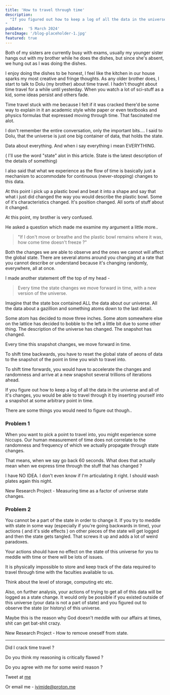 ```yaml
---
title: 'How to travel through time'
description:
  "If you figured out how to keep a log of all the data in the universe, and kept snapshots of it everytime something changed, you may become able to travel through time.
"
pubDate:  '5 March 2024'
heroImage: '/blog-placeholder-1.jpg'
featured: true
---
```


Both of my sisters are currently busy with exams, usually my younger sister hangs out with my
brother while he does the dishes, but since she's absent, we hung out as I was doing the dishes.

I enjoy doing the dishes to be honest, I feel like the kitchen in our house sparks my most creative
and fringe thoughts. As any older brother does, I start to talk to Dolu (my brother) about time
travel. I hadn't thought about time travel for a while until yesterday. When you watch a lot of
sci-stuff as a kid, some ideas persist and others fade.

Time travel stuck with me because I felt if it was cracked there'd be some way to explain in it an
academic style white paper or even textbooks and physics formulas that expressed moving through
time. That fascinated me alot.

I don't remember the entire conversation, only the important bits.... I said to Dolu, that the
universe is just one big container of data, that holds the state.

Data about everything. And when i say everything i mean EVERYTHING.

( I'll use the word "state" alot in this article. State is the latest description of the details of
something)

I also said that what we experience as the flow of time is basically just a mechanism to accommodate
for continuous (never-stopping) changes to this data.

At this point i pick up a plastic bowl and beat it into a shape and say that what i just did changed
the way you would describe the plastic bowl. Some of it's characteristics changed. It's position
changed. All sorts of stuff about it changed.

At this point, my brother is very confused.

He asked a question which made me examine my argument a little more..

> "If I don't move or breathe and the plastic bowl remains where it was, how come time doesn't
> freeze ?"

Both the changes we are able to observe and the ones we cannot will affect the global state. There
are several atoms around you changing at a rate that you cannot describe or understand because it's
changing randomly, everywhere, all at once.

I made another statement off the top of my head -

> Every time the state changes we move forward in time, with a new version of the universe.

Imagine that the state box contained ALL the data about our universe. All the data about a gazillion
and something atoms down to the last detail.

Some atom has decided to move three inches. Some atom somewhere else on the lattice has decided to
bobble to the left a little bit due to some other thing. The description of the universe has
changed. The snapshot has changed.

Every time this snapshot changes, we move forward in time.

To shift time backwards, you have to reset the global state of aeons of data to the snapshot of the
point in time you wish to travel into.

To shift time forwards, you would have to accelerate the changes and randomness and arrive at a new
snapshot several trillions of iterations ahead.

If you figure out how to keep a log of all the data in the universe and all of it's changes, you
would be able to travel through it by inserting yourself into a snapshot at some arbitrary point in
time.

There are some things you would need to figure out though..

### Problem 1

When you want to pick a point to travel into, you might experience some hiccups. Our human
measurement of time does not correlate to the randomness and frequency of which we actually
propagate through state changes.

That means, when we say go back 60 seconds. What does that actually mean when we express time
through the stuff that has changed ?

I have NO IDEA. I don't even know if I'm articulating it right. I should wash plates again this
night.

New Research Project - Measuring time as a factor of universe state changes.

### Problem 2

You cannot be a part of the state in order to change it. If you try to meddle with state in some way
(especially if you're going backwards in time), your actions ( and it's side effects ) on other
pieces of the state will get logged and then the state gets tangled. That screws it up and adds a
lot of weird paradoxes.

Your actions should have no effect on the state of this universe for you to meddle with time or
there will be lots of issues.

It is physically impossible to store and keep track of the data required to travel through time with
the faculties available to us.

Think about the level of storage, computing etc etc.

Also, on further analysis, your actions of trying to get all of this data will be logged as a state
change. It would only be possible if you existed outside of this universe (your data is not a part
of state) and you figured out to observe the state (or history) of this universe.

Maybe this is the reason why God doesn't meddle with our affairs at times, shit can get bat-shit
crazy.

New Research Project - How to remove oneself from state.

---

Did I crack time travel ?

Do you think my reasoning is critically flawed ?

Do you agree with me for some weird reason ?

Tweet at [me](https://twitter.com/iyifrr.)

Or email me - iyimide@proton.me
